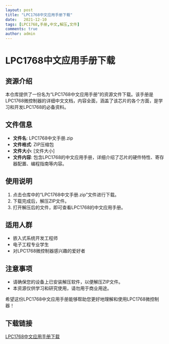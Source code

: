 ```yaml
---
layout: post
title: "LPC1768中文应用手册下载"
date:   2021-12-10
tags: [LPC1768,手册,中文,解压,文件]
comments: true
author: admin
---
```

# LPC1768中文应用手册下载

## 资源介绍

本仓库提供了一份名为“LPC1768中文应用手册”的资源文件下载。该手册是LPC1768微控制器的详细中文文档，内容全面，涵盖了该芯片的各个方面，是学习和开发LPC1768的必备资料。

## 文件信息

- **文件名**: LPC1768中文手册.zip
- **文件格式**: ZIP压缩包
- **文件大小**: [文件大小]
- **文件内容**: 包含LPC1768的中文应用手册，详细介绍了芯片的硬件特性、寄存器配置、编程指南等内容。

## 使用说明

1. 点击仓库中的“LPC1768中文手册.zip”文件进行下载。
2. 下载完成后，解压ZIP文件。
3. 打开解压后的文件，即可查看LPC1768的中文应用手册。

## 适用人群

- 嵌入式系统开发工程师
- 电子工程专业学生
- 对LPC1768微控制器感兴趣的爱好者

## 注意事项

- 请确保您的设备上已安装解压软件，以便解压ZIP文件。
- 本资源仅供学习和研究使用，请勿用于商业用途。

希望这份LPC1768中文应用手册能够帮助您更好地理解和使用LPC1768微控制器！

## 下载链接

[LPC1768中文应用手册下载](https://pan.quark.cn/s/839efba7efbe)